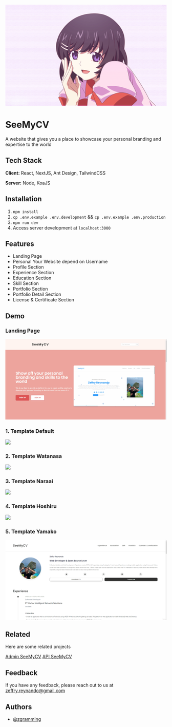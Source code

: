 ![Banner](demo/banner.png)

# SeeMyCV

A website that gives you a place to showcase your personal branding and expertise to the world

## Tech Stack

**Client:** React, NextJS, Ant Design, TailwindCSS

**Server:** Node, KoaJS

## Installation

1. `npm install`
2. `cp .env.example .env.development` && `cp .env.example .env.production`
3. `npm run dev`
4. Access server development at `localhost:3000`

## Features

- Landing Page
- Personal Your Website depend on Username
- Profile Section
- Experience Section
- Education Section
- Skill Section
- Portfolio Section
- Portfolio Detail Section
- License & Certificate Section

## Demo

### Landing Page

![](demo/1.seemycv.gif)

### 1. Template Default
![](demo/gif/1.template-default.gif)

### 2. Template Watanasa
![](demo/gif/2.template-watanasa.gif)

### 3. Template Naraai
![](demo/gif/3.template-naraai.gif)

### 4. Template Hoshiru
![](demo/gif/4.template-hoshiru.gif)

### 5. Template Yamako
![](demo/gif/5.template-yamako.gif)

## Related

Here are some related projects

[Admin SeeMyCV](https://github.com/zgramming/admin.seemycv)
[API SeeMyCV](https://github.com/zgramming/api.seemycv)

## Feedback

If you have any feedback, please reach out to us at zeffry.reynando@gmail.com

## Authors

- [@zgramming](https://www.github.com/zgramming)
